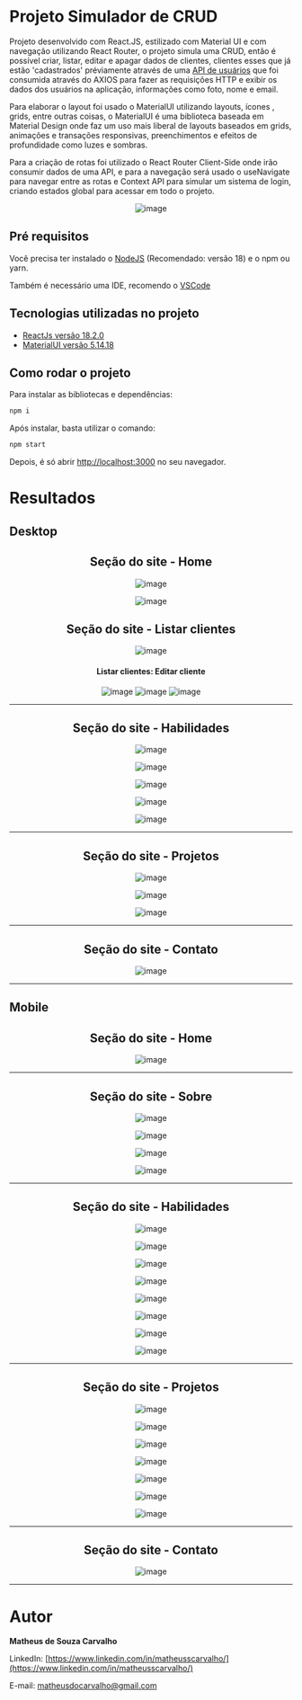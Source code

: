 # Projeto Simulador de CRUD

Projeto desenvolvido com React.JS, estilizado com Material UI e com navegação utilizando React Router, o projeto simula uma CRUD, então é possível criar, listar, editar e apagar dados de clientes, clientes esses que já estão 'cadastrados' préviamente através de uma [API de usuários](https://reqres.in/api/users) que foi consumida através do AXIOS para fazer as requisições HTTP e exibir os dados dos usuários na aplicação, informações como foto, nome e email.


Para elaborar o layout foi usado o MaterialUI utilizando layouts, ícones , grids, entre outras coisas, o MaterialUI é uma biblioteca baseada em Material Design onde faz um uso mais liberal de layouts baseados em grids, animações e transações responsivas, preenchimentos e efeitos de profundidade como luzes e sombras.

Para a criação de rotas foi utilizado o React Router Client-Side onde irão consumir dados de uma API, e para a navegação será usado o useNavigate para navegar entre as rotas
e Context API para simular um sistema de login, criando estados global para acessar em todo o projeto.

<div align="center">
  
  ![image](https://github.com/matheusscarvalho1/Projeto-Simulador-de-CRUD/assets/73304785/5d5f7acc-7c04-41be-8654-20c2ead593f2)

</div>


## Pré requisitos

Você precisa ter instalado o [NodeJS](https://nodejs.org/) (Recomendado: versão 18) e o npm ou yarn.

Também é necessário uma IDE, recomendo o [VSCode](https://code.visualstudio.com/)

## Tecnologias utilizadas no projeto

- [ReactJs versão 18.2.0](https://pt-br.legacy.reactjs.org)
- [MaterialUI versão 5.14.18](https://mui.com/material-ui/)


## Como rodar o projeto

Para instalar as bibliotecas e dependências:

```bash
npm i
```

Após instalar, basta utilizar o comando:

```bash
npm start
```

Depois, é só abrir [http://localhost:3000](http://localhost:3000) no seu navegador.

# Resultados

## Desktop
<div align="center">
<b><h2>Seção do site - Home</h2></b>

![image](https://github.com/matheusscarvalho1/Projeto-Simulador-de-CRUD/assets/73304785/19a5be8f-90ab-4344-823f-74ce19a0f153)

![image](https://github.com/matheusscarvalho1/Projeto-Simulador-de-CRUD/assets/73304785/d0f06347-7b5f-4fb4-a806-4c027e137718)


<b><h2>Seção do site - Listar clientes</h2></b>

![image](https://github.com/matheusscarvalho1/Projeto-Simulador-de-CRUD/assets/73304785/20aeca85-8571-4ab2-8409-0bbaac0c8c1a)

<h4>Listar clientes: Editar cliente</h4>

![image](https://github.com/matheusscarvalho1/Projeto-Simulador-de-CRUD/assets/73304785/c54b0977-ea7a-49b6-b4c1-257463f456c0)
![image](https://github.com/matheusscarvalho1/Projeto-Simulador-de-CRUD/assets/73304785/70a7b82c-41f5-481c-94ff-b1cb2d086bc2)
![image](https://github.com/matheusscarvalho1/Projeto-Simulador-de-CRUD/assets/73304785/c211d79d-9d3f-4400-9724-4fbf946a0415)







<hr>
<b><h2>Seção do site - Habilidades</h2></b>

![image](https://github.com/matheusscarvalho1/portfolio/assets/73304785/7ee2cb1b-6a26-4098-815d-8f05459ba3e9)


![image](https://github.com/matheusscarvalho1/portfolio/assets/73304785/de6b2ef9-f40b-465c-a46e-ee322d1f683b)

![image](https://github.com/matheusscarvalho1/portfolio/assets/73304785/b2f75171-932b-4518-adfa-7ef27b2274b7)

![image](https://github.com/matheusscarvalho1/portfolio/assets/73304785/d856d04d-10c2-43fd-8fd5-b186e95b7bb9)

![image](https://github.com/matheusscarvalho1/portfolio/assets/73304785/1f58616b-884c-49c8-bcf7-754e5d12ab46)




<hr>
<b><h2>Seção do site - Projetos</h2></b>

![image](https://github.com/matheusscarvalho1/portfolio/assets/73304785/a9cff1b4-ae27-4e4a-bda4-d4481691191c)

![image](https://github.com/matheusscarvalho1/portfolio/assets/73304785/b399055d-f137-4cb2-8039-9900272b142e)

![image](https://github.com/matheusscarvalho1/portfolio/assets/73304785/04d94fbc-2c79-4390-85d0-f71046045d1b)




<hr>
<b><h2>Seção do site - Contato</h2></b>

![image](https://github.com/matheusscarvalho1/portfolio/assets/73304785/01fa293e-4472-416c-909b-755d1378854f)




<hr>
</div>

## Mobile

<div align="center">
<b><h2>Seção do site - Home</h2></b>

![image](https://github.com/matheusscarvalho1/portfolio/assets/73304785/507c9654-28a2-4922-a392-e3b07fb66f44)


<hr>

<b><h2>Seção do site - Sobre</h2></b>

![image](https://github.com/matheusscarvalho1/portfolio/assets/73304785/cbe6546f-558e-42fd-aea5-88ffc3678044)

![image](https://github.com/matheusscarvalho1/portfolio/assets/73304785/584b01ca-a30f-408f-bf20-711f4db2e7aa)

![image](https://github.com/matheusscarvalho1/portfolio/assets/73304785/7f8ba8b4-b9dd-4e58-9d12-d30bc06b1a3a)

![image](https://github.com/matheusscarvalho1/portfolio/assets/73304785/14a13edf-087a-4d5d-b391-9ac05450bd62)





<hr>
<b><h2>Seção do site - Habilidades</h2></b>

![image](https://github.com/matheusscarvalho1/portfolio/assets/73304785/ebe7043c-f316-47b6-970c-4143e736aec2)

![image](https://github.com/matheusscarvalho1/portfolio/assets/73304785/4781da31-f1dd-43b5-a8d9-6c4e374b81cd)

![image](https://github.com/matheusscarvalho1/portfolio/assets/73304785/f4ba5cfa-f62e-48a2-9551-b00fc86cff2a)

![image](https://github.com/matheusscarvalho1/portfolio/assets/73304785/f08b911b-7a41-403d-8450-08f153b95bc3)

![image](https://github.com/matheusscarvalho1/portfolio/assets/73304785/418934bf-3bde-43ef-95ce-08d087550c36)

![image](https://github.com/matheusscarvalho1/portfolio/assets/73304785/d020c7fe-15bd-4c5f-9f89-0d3184010e71)

![image](https://github.com/matheusscarvalho1/portfolio/assets/73304785/9f5fa7f5-d1bd-4eb0-8128-1bff1b7c307b)

![image](https://github.com/matheusscarvalho1/portfolio/assets/73304785/9f62b66d-e4d2-4009-89a1-1474cadf6259)


<hr>
<b><h2>Seção do site - Projetos</h2></b>

![image](https://github.com/matheusscarvalho1/portfolio/assets/73304785/6fcf4005-01a2-490f-b5d1-24c718d367dc)

![image](https://github.com/matheusscarvalho1/portfolio/assets/73304785/af72eea4-271c-4a36-80f1-860370bae6d4)

![image](https://github.com/matheusscarvalho1/portfolio/assets/73304785/8c2b921b-ecdc-4401-86ed-d707a8304e19)

![image](https://github.com/matheusscarvalho1/portfolio/assets/73304785/42047ccf-62f3-4ed2-903c-48acaa6134c0)

![image](https://github.com/matheusscarvalho1/portfolio/assets/73304785/b8169b40-ecb2-4183-b4bb-c7ac20b3e4c5)

![image](https://github.com/matheusscarvalho1/portfolio/assets/73304785/abcabe19-ceb6-4b3e-9a8f-9f62164c3fba)

![image](https://github.com/matheusscarvalho1/portfolio/assets/73304785/5a211148-8b80-46da-b8f7-d9666ff6e7ce)



<hr>
<b><h2>Seção do site - Contato</h2></b>

![image](https://github.com/matheusscarvalho1/portfolio/assets/73304785/2b1d4ee8-adaa-4ce8-92e4-62002e868ed7)



<hr>

</div>


# Autor

<b>Matheus de Souza Carvalho</b>

LinkedIn:
[https://www.linkedin.com/in/matheusscarvalho/](https://www.linkedin.com/in/matheusscarvalho/)

E-mail:
matheusdocarvalho@gmail.com




